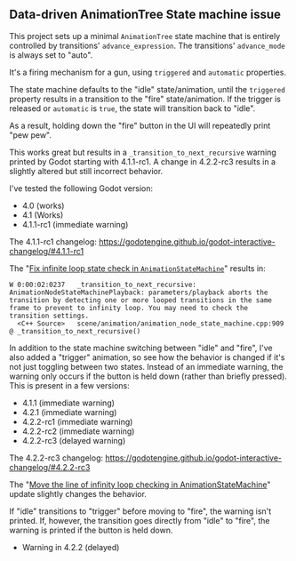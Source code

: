 
## Data-driven AnimationTree State machine issue

This project sets up a minimal `AnimationTree` state machine that is entirely controlled by transitions' `advance_expression`.
The transitions' `advance_mode` is always set to "auto".

It's a firing mechanism for a gun, using `triggered` and `automatic` properties.

The state machine defaults to the "idle" state/animation, until the `triggered` property results in a transition to the "fire" state/animation.
If the trigger is released or `automatic` is `true`, the state will transition back to "idle".

As a result, holding down the "fire" button in the UI will repeatedly print "pew pew".

This works great but results in a `_transition_to_next_recursive` warning printed by Godot starting with 4.1.1-rc1.
A change in 4.2.2-rc3 results in a slightly altered but still incorrect behavior.


I've tested the following Godot version:

- 4.0 (works)
- 4.1 (Works)
- 4.1.1-rc1 (immediate warning)

The 4.1.1-rc1 changelog: https://godotengine.github.io/godot-interactive-changelog/#4.1.1-rc1

The "[Fix infinite loop state check in `AnimationStateMachine`](https://github.com/godotengine/godot/pull/79141)" results in:

```
W 0:00:02:0237   _transition_to_next_recursive: AnimationNodeStateMachinePlayback: parameters/playback aborts the transition by detecting one or more looped transitions in the same frame to prevent to infinity loop. You may need to check the transition settings.
  <C++ Source>   scene/animation/animation_node_state_machine.cpp:909 @ _transition_to_next_recursive()
```

In addition to the state machine switching between "idle" and "fire", I've also added a "trigger" animation, so see how the behavior is changed if it's not just toggling between two states.
Instead of an immediate warning, the warning only occurs if the button is held down (rather than briefly pressed).
This is present in a few versions:

- 4.1.1 (immediate warning)
- 4.2.1 (immediate warning)
- 4.2.2-rc1 (immediate warning)
- 4.2.2-rc2 (immediate warning)
- 4.2.2-rc3 (delayed warning)

The 4.2.2-rc3 changelog: https://godotengine.github.io/godot-interactive-changelog/#4.2.2-rc3

The "[Move the line of infinity loop checking in AnimationStateMachine](https://github.com/godotengine/godot/pull/89575)" update slightly changes the behavior.

If "idle" transitions to "trigger" before moving to "fire", the warning isn't printed.
If, however, the transition goes directly from "idle" to "fire", the warning is printed if the button is held down.

- Warning in 4.2.2 (delayed)
